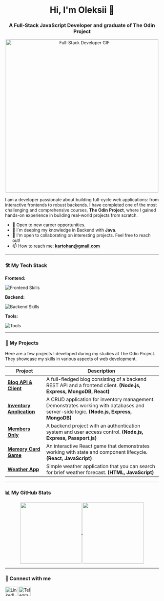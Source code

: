 <h1 align="center">Hi, I'm Oleksii 👋</h1>
<h3 align="center">A Full-Stack JavaScript Developer and graduate of The Odin Project</h3>

<p align="center">
  <img src="https://media.giphy.com/media/L1R1tvI9svkIWwpVYr/giphy.gif" alt="Full-Stack Developer GIF" width="500"/>
</p>

I am a developer passionate about building full-cycle web applications: from interactive frontends to robust backends. I have completed one of the most challenging and comprehensive courses, **The Odin Project**, where I gained hands-on experience in building real-world projects from scratch.

- 🔭 Open to new career opportunities.
- 🌱 I`m deeping my knowledge in Backend with **Java**.
- 💬 I'm open to collaborating on interesting projects. Feel free to reach out!
- 📫 How to reach me: **[kartohan@gmail.com](mailto:kartohan@gmail.com)**

---

### 🛠️ My Tech Stack

**Frontend:**
<p>
  <img src="https://skillicons.dev/icons?i=html,css,javascript,react,vite" alt="Frontend Skills" />
</p>

**Backend:**
<p>
  <img src="https://skillicons.dev/icons?i=nodejs,express,mongodb" alt="Backend Skills" />
</p>

**Tools:**
<p>
  <img src="https://skillicons.dev/icons?i=git,github,vscode,webpack" alt="Tools" />
</p>

---

### 🚀 My Projects

Here are a few projects I developed during my studies at The Odin Project. They showcase my skills in various aspects of web development.

| Project                                                                      | Description                                                                                                                               |
| ---------------------------------------------------------------------------- | ----------------------------------------------------------------------------------------------------------------------------------------- |
| **[Blog API & Client](https://github.com/Kartohan/Blog-API-TOP-Client)** | A full-fledged blog consisting of a backend REST API and a frontend client. **(Node.js, Express, MongoDB, React)** |
| **[Inventory Application](https://github.com/Kartohan/inventory-application-TOP)** | A CRUD application for inventory management. Demonstrates working with databases and server-side logic. **(Node.js, Express, MongoDB)** |
| **[Members Only](https://github.com/Kartohan/members-only-TOP-project)** | A backend project with an authentication system and user access control. **(Node.js, Express, Passport.js)** |
| **[Memory Card Game](https://github.com/Kartohan/memory-card-TOP-project)** | An interactive React game that demonstrates working with state and component lifecycle. **(React, JavaScript)** |
| **[Weather App](https://kartohan.github.io/weather-app-TOP-Project/)** | Simple weather application that you can search for brief weather forecast. **(HTML, JavaScript)** |

---

### 📊 My GitHub Stats

<p align="center">
  <a href="https://github.com/anuraghazra/github-readme-stats">
    <img height=200 align="center" src="https://github-readme-stats.vercel.app/api?username=Kartohan&show_icons=true&theme=tokyonight&rank_icon=github" />
  </a>
  <a href="https://github.com/anuraghazra/github-readme-stats">
    <img height=200 align="center" src="https://github-readme-stats.vercel.app/api/top-langs?username=Kartohan&layout=compact&langs_count=8&theme=tokyonight" />
  </a>
</p>

---

### 🔗 Connect with me

<p align="left">
<a href="https://linkedin.com/in/Oleksii-Saiko" target="blank"><img align="center" src="https://raw.githubusercontent.com/rahuldkjain/github-profile-readme-generator/master/src/images/icons/Social/linked-in-alt.svg" alt="LinkedIn" height="30" width="40" /></a>
<a href="https://t.me/KartoshechkaTG" target="blank"><img align="center" src="https://upload.wikimedia.org/wikipedia/commons/8/82/Telegram_logo.svg" alt="Telegram" height="30" width="40" /></a>
</p>
